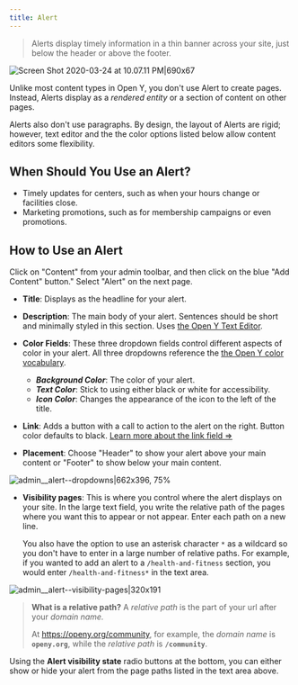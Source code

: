 ```yaml
---
title: Alert
---
```


> Alerts display timely information in a thin banner across your site, just below the header or above the footer.

![Screen Shot 2020-03-24 at 10.07.11 PM|690x67](upload://4xCXyDaACMFdZrLgm2X88iV7AEY.png)

Unlike most content types in Open Y, you don't use Alert to create pages. Instead, Alerts display as a *rendered entity* or a section of content on other pages.

Alerts also don't use paragraphs. By design, the layout of Alerts are rigid; however, text editor and the the color options listed below allow content editors some flexibility.

## When Should You Use an Alert?
* Timely updates for centers, such as when your hours change or facilities close.
* Marketing promotions, such as for membership campaigns or even promotions.

## How to Use an Alert
Click on "Content" from your admin toolbar, and then click on the blue "Add Content" button." Select "Alert" on the next page.

* **Title**: Displays as the headline for your alert.

* **Description**: The main body of your alert. Sentences should be short and minimally styled in this section. Uses [the Open Y Text Editor](https://community.openymca.org/c/Resources-and-training-for-content-editors/Learn-how-to-use-the-basic-text-editing-functions-available-to-content-editors).

* **Color Fields**: These three dropdown fields control different aspects of color in your alert. All three dropdowns reference the [the Open Y color vocabulary](http://#).

    * ***Background Color***: The color of your alert.
    * ***Text Color***: Stick to using either black or white for accessibility.
    * ***Icon Color***: Changes the appearance of the icon to the left of the title.

* **Link**: Adds a button with a call to action to the alert on the right. Button color defaults to black. [Learn more about the link field ⇒](http://#)

* **Placement**: Choose "Header" to show your alert above your main content or "Footer" to show below your main content.

![admin__alert--dropdowns|662x396, 75%](upload://akUU32T0jawWJ1Q3y5ez8zDaQfT.gif)

* **Visibility pages**: This is where you control where the alert displays on your site. In the large text field, you write the relative path of the pages where you want this to appear or not appear. Enter each path on a new line.

  You also have the option to use an asterisk character `*` as a wildcard so you don't have to enter in a     large number of relative paths. For example, if you wanted to add an alert to a `/health-and-fitness` section, you would enter `/health-and-fitness*` in the text area.

![admin__alert--visibility-pages|320x191](upload://epmNM8LN0t7cT4thANWpfOP0mge.gif)

> **What is a relative path?**
> A *relative path* is the part of your url after your *domain name.*
>
> At https://openy.org/community, for example, the *domain name* is **`openy.org`**, while the *relative path* is **`/community`**.

Using the **Alert visibility state** radio buttons at the bottom, you can either show or hide your alert from the page paths listed in the text area above.